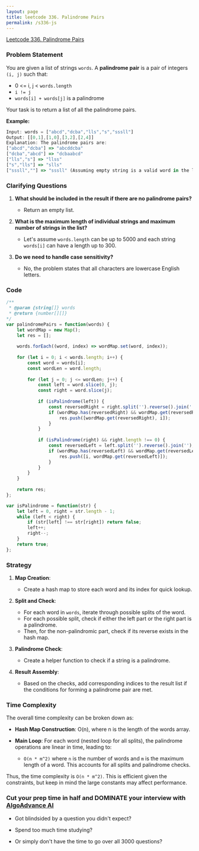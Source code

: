 ```yaml
---
layout: page
title: leetcode 336. Palindrome Pairs
permalink: /s336-js
---
```

[Leetcode 336. Palindrome Pairs](https://algoadvance.github.io/algoadvance/l336)
### Problem Statement

You are given a list of strings `words`. A **palindrome pair** is a pair of integers `(i, j)` such that:

- 0 <= i, j < `words.length`
- `i != j`
- `words[i] + words[j]` is a palindrome

Your task is to return a list of all the palindrome pairs.

**Example:**
```javascript
Input: words = ["abcd","dcba","lls","s","sssll"]
Output: [[0,1],[1,0],[3,2],[2,4]]
Explanation: The palindrome pairs are:
["abcd","dcba"] => "abcddcba"
["dcba","abcd"] => "dcbaabcd"
["lls","s"] => "llss"
["s","lls"] => "slls"
["sssll",""] => "sssll" (Assuming empty string is a valid word in the list)
```

### Clarifying Questions

1. **What should be included in the result if there are no palindrome pairs?**
   - Return an empty list.
   
2. **What is the maximum length of individual strings and maximum number of strings in the list?**
   - Let's assume `words.length` can be up to 5000 and each string `words[i]` can have a length up to 300.

3. **Do we need to handle case sensitivity?**
   - No, the problem states that all characters are lowercase English letters.

### Code

```javascript
/**
 * @param {string[]} words
 * @return {number[][]}
*/
var palindromePairs = function(words) {
    let wordMap = new Map();
    let res = [];
    
    words.forEach((word, index) => wordMap.set(word, index));
    
    for (let i = 0; i < words.length; i++) {
        const word = words[i];
        const wordLen = word.length;
        
        for (let j = 0; j <= wordLen; j++) {
            const left = word.slice(0, j);
            const right = word.slice(j);
            
            if (isPalindrome(left)) {
                const reversedRight = right.split('').reverse().join('');
                if (wordMap.has(reversedRight) && wordMap.get(reversedRight) !== i) {
                    res.push([wordMap.get(reversedRight), i]);
                }
            }
            
            if (isPalindrome(right) && right.length !== 0) {
                const reversedLeft = left.split('').reverse().join('');
                if (wordMap.has(reversedLeft) && wordMap.get(reversedLeft) !== i) {
                    res.push([i, wordMap.get(reversedLeft)]);
                }
            }
        }
    }
    
    return res;
};

var isPalindrome = function(str) {
    let left = 0, right = str.length - 1;
    while (left < right) {
        if (str[left] !== str[right]) return false;
        left++;
        right--;
    }
    return true;
};
```

### Strategy

1. **Map Creation**:
   - Create a hash map to store each word and its index for quick lookup.

2. **Split and Check**:
   - For each word in `words`, iterate through possible splits of the word.
   - For each possible split, check if either the left part or the right part is a palindrome.
   - Then, for the non-palindromic part, check if its reverse exists in the hash map.

3. **Palindrome Check**:
   - Create a helper function to check if a string is a palindrome.

4. **Result Assembly**:
   - Based on the checks, add corresponding indices to the result list if the conditions for forming a palindrome pair are met.

### Time Complexity

The overall time complexity can be broken down as:

- **Hash Map Construction**: O(n), where n is the length of the words array.
- **Main Loop**: For each word (nested loop for all splits), the palindrome operations are linear in time, leading to:

    - `O(n * m^2)` where `n` is the number of words and `m` is the maximum length of a word. This accounts for all splits and palindrome checks.

Thus, the time complexity is `O(n * m^2)`. This is efficient given the constraints, but keep in mind the large constants may affect performance.


### Cut your prep time in half and DOMINATE your interview with [AlgoAdvance AI](https://algoAdvance.com)

- Got blindsided by a question you didn't expect?

- Spend too much time studying?

- Or simply don't have the time to go over all 3000 questions?

